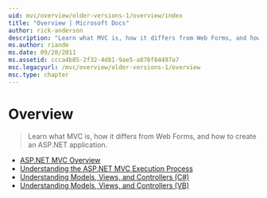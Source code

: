 ```yaml
---
uid: mvc/overview/older-versions-1/overview/index
title: "Overview | Microsoft Docs"
author: rick-anderson
description: "Learn what MVC is, how it differs from Web Forms, and how to create an ASP.NET application."
ms.author: riande
ms.date: 09/28/2011
ms.assetid: ccca4b85-2f32-4d81-9ae5-a876f84497a7
msc.legacyurl: /mvc/overview/older-versions-1/overview
msc.type: chapter
---
```

# Overview

> Learn what MVC is, how it differs from Web Forms, and how to create an ASP.NET application.


- [ASP.NET MVC Overview](asp-net-mvc-overview.md)
- [Understanding the ASP.NET MVC Execution Process](understanding-the-asp-net-mvc-execution-process.md)
- [Understanding Models, Views, and Controllers (C#)](understanding-models-views-and-controllers-cs.md)
- [Understanding Models, Views, and Controllers (VB)](understanding-models-views-and-controllers-vb.md)
